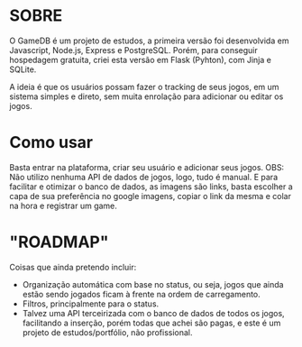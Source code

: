 # SOBRE

O GameDB é um projeto de estudos, a primeira versão foi desenvolvida em Javascript, Node.js, Express e PostgreSQL.
Porém, para conseguir hospedagem gratuita, criei esta versão em Flask (Pyhton), com Jinja e SQLite.

A ideia é que os usuários possam fazer o tracking de seus jogos, em um sistema simples e direto, sem muita enrolação para adicionar ou editar os jogos.

# Como usar

Basta entrar na plataforma, criar seu usuário e adicionar seus jogos.
OBS: Não utilizo nenhuma API de dados de jogos, logo, tudo é manual. E para facilitar e otimizar o banco de dados, as imagens são links, basta escolher a capa de sua preferência no google imagens, copiar o link da mesma e colar na hora e registrar um game.

# "ROADMAP"

Coisas que ainda pretendo incluir:

 - Organização automática com base no status, ou seja, jogos que ainda estão sendo jogados ficam à frente na ordem de carregamento.
 - Filtros, principalmente para o status.
 - Talvez uma API terceirizada com o banco de dados de todos os jogos, facilitando a inserção, porém todas que achei são pagas, e este é um projeto de estudos/portfólio, não profissional.
 